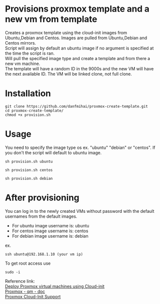 
# Provisions proxmox template and a new vm from template
Creates a proxmox template using the cloud-init images from Ubuntu,Debian and Centos.  Images are pulled from Ubuntu,Debian and Centos mirrors.  
Script will assign by default an ubuntu image if no argument is specified at the time the script is ran.  
Will pull the specified image type and create a template and from there a new vm machine.  
The template will have a random ID in the 9000s and the new VM will have the next available ID.
The VM will be linked clone, not full clone.  

# Installation
```
git clone https://github.com/danfmihai/proxmox-create-template.git
cd proxmox-create-template/
chmod +x provision.sh
```
# Usage 
You need to specify the image type os ex. "ubuntu" "debian" or "centos". If you don't the script will default to ubuntu image.
```
sh provision.sh ubuntu

sh provision.sh centos

sh provision.sh debian
```
# After provisioning
You can log in to the newly created VMs without password with the default usernames from the default images.
 - For ubuntu image username is: ubuntu
 - For centos image username is: centos
 - For debian image username is: debian
 
ex.
 ```
ssh ubuntu@192.168.1.10 (your vm ip)
 ```
To get root access use 
```
sudo -i
```

 Reference link:  
[Deploy Proxmox virtual machines using Cloud-init](https://norocketscience.at/deploy-proxmox-virtual-machines-using-cloud-init/)  
[Proxmox - qm - doc](https://pve.proxmox.com/pve-docs/qm.1.html)  
[Proxmox Cloud-Init Support](https://pve.proxmox.com/wiki/Cloud-Init_Support)  

